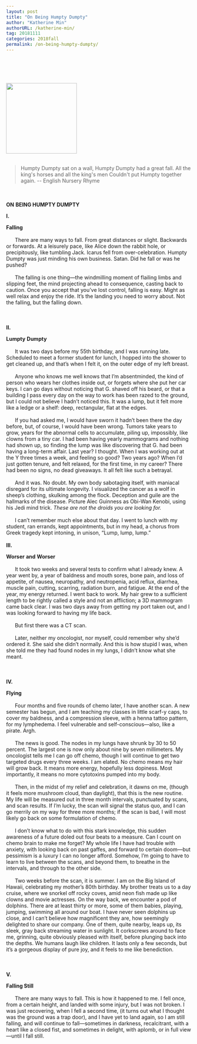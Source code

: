 ```yaml
---
layout: post
title: "On Being Humpty Dumpty"
author: "Katherine Min"
authorURL: /katherine-min/
tag: 20181111
categories: 2018fall
permalink: /on-being-humpty-dumpty/
---
```


<br><br>
<br><br>
<img style="align:center; width:20vw;" src="{{site.baseurl}}/assets/20181111/humpty.png" alt="">
<br><br>
> Humpty Dumpty sat on a wall, Humpty Dumpty had a great fall.
All the king's horses and all the king's men Couldn't put Humpty together again.
-- English Nursery Rhyme

<br><br>
**ON** **BEING HUMPTY DUMPTY**

**I.**

**Falling**
<br><br>
&nbsp;&nbsp;&nbsp;&nbsp;&nbsp;&nbsp;There are many ways to fall. From great distances or slight. Backwards or forwards. At a leisurely pace, like Alice down the rabbit hole, or precipitously, like tumbling Jack. Icarus fell from over-celebration. Humpty Dumpty was just minding his own business. Satan. Did he fall or was he pushed?
<br><br>
&nbsp;&nbsp;&nbsp;&nbsp;&nbsp;&nbsp;The falling is one thing—the windmilling moment of flailing limbs and slipping feet, the mind projecting ahead to consequence, casting back to caution. Once you accept that you’ve lost control, falling is easy. Might as well relax and enjoy the ride. It’s the landing you need to worry about. Not the falling, but the falling down.
<br><br>
<br><br>
**II.**

**Lumpty** **Dumpty**
<br><br>
&nbsp;&nbsp;&nbsp;&nbsp;&nbsp;&nbsp;It was two days before my 55th birthday, and I was running late. Scheduled to meet a former student for lunch, I hopped into the shower to get cleaned up, and that’s when I felt it, on the outer edge of my left breast.
<br><br>
&nbsp;&nbsp;&nbsp;&nbsp;&nbsp;&nbsp;Anyone who knows me well knows that I’m absentminded, the kind of person who wears her clothes inside out, or forgets where she put her car keys. I can go days without noticing that G. shaved off his beard, or that a building I pass every day on the way to work has been razed to the ground, but I could not believe I hadn’t noticed this. It was a lump, but it felt more like a ledge or a shelf: deep, rectangular, flat at the edges.
<br><br>
&nbsp;&nbsp;&nbsp;&nbsp;&nbsp;&nbsp;If you had asked me, I would have sworn it hadn’t been there the day before, but, of course, I would have been wrong. Tumors take years to grow, years for the abnormal cells to accumulate, piling up, impossibly, like clowns from a tiny car. I had been having yearly mammograms and nothing had shown up, so finding the lump was like discovering that G. had been having a long-term affair. Last year? I thought. When I was working out at the Y three times a week, and feeling so good? Two years ago? When I’d just gotten tenure, and felt relaxed, for the first time, in my career? There had been no signs, no dead giveaways. It all felt like such a betrayal.
<br><br>
&nbsp;&nbsp;&nbsp;&nbsp;&nbsp;&nbsp;And it was. No doubt. My own body sabotaging itself, with maniacal disregard for its ultimate longevity. I visualized the cancer as a wolf in sheep’s clothing, skulking among the flock. Deception and guile are the hallmarks of the disease. Picture Alec Guinness as Obi-Wan Kenobi, using his Jedi mind trick. _These are not the droids you are looking for._
<br><br>
&nbsp;&nbsp;&nbsp;&nbsp;&nbsp;&nbsp;I can’t remember much else about that day. I went to lunch with my student, ran errands, kept appointments, but in my head, a chorus from Greek tragedy kept intoning, in unison, “Lump, lump, lump.”
<br><br>
**III.**

**Worser** **and** **Worser**
<br><br>
&nbsp;&nbsp;&nbsp;&nbsp;&nbsp;&nbsp;It took two weeks and several tests to confirm what I already knew. A year went by, a year of baldness and mouth sores, bone pain, and loss of appetite, of nausea, neuropathy, and neutropenia, acid reflux, diarrhea, muscle pain, cutting, scarring, radiation burn, and fatigue. At the end of the year, my energy returned. I went back to work. My hair grew to a sufficient length to be rightly called a style and not an affliction; a 3D mammogram came back clear. I was two days away from getting my port taken out, and I was looking forward to having my life back.
<br><br>
&nbsp;&nbsp;&nbsp;&nbsp;&nbsp;&nbsp;But first there was a CT scan.
<br><br>
&nbsp;&nbsp;&nbsp;&nbsp;&nbsp;&nbsp;Later, neither my oncologist, nor myself, could remember why she’d ordered it. She said she didn’t normally. And this is how stupid I was, when she told me they had found nodes in my lungs, I didn’t know what she meant.
<br><br>
<br><br>
**IV.**

**Flying**
<br><br>
&nbsp;&nbsp;&nbsp;&nbsp;&nbsp;&nbsp;Four months and five rounds of chemo later, I have another scan. A new semester has begun, and I am teaching my classes in little scarf-y caps, to cover my baldness, and a compression sleeve, with a henna tattoo pattern, for my lymphedema. I feel vulnerable and self-conscious—also, like a pirate. Argh.
<br><br>
&nbsp;&nbsp;&nbsp;&nbsp;&nbsp;&nbsp;The news is good. The nodes in my lungs have shrunk by 30 to 50 percent. The largest one is now only about nine by seven millimeters. My oncologist tells me I can go off chemo, though I will continue to get two targeted drugs every three weeks. I am elated. No chemo means my hair will grow back. It means more energy, hopefully less dopiness. Most importantly, it means no more cytotoxins pumped into my body.
<br><br>
&nbsp;&nbsp;&nbsp;&nbsp;&nbsp;&nbsp;Then, in the midst of my relief and celebration, it dawns on me, (though it feels more mushroom cloud, than daylight), that this is the new routine. My life will be measured out in three month intervals, punctuated by scans, and scan results. If I’m lucky, the scan will signal the status quo, and I can go merrily on my way for three more months; if the scan is bad, I will most likely go back on some formulation of chemo.
<br><br>
&nbsp;&nbsp;&nbsp;&nbsp;&nbsp;&nbsp;I don’t know what to do with this stark knowledge, this sudden awareness of a future doled out four beats to a measure. Can I count on chemo brain to make me forget? My whole life I have had trouble with anxiety, with looking back on past gaffes, and forward to certain doom—but pessimism is a luxury I can no longer afford. Somehow, I’m going to have to learn to live between the scans, and beyond them, to breathe in the intervals, and through to the other side.
<br><br>
&nbsp;&nbsp;&nbsp;&nbsp;&nbsp;&nbsp;Two weeks before the scan, it is summer. I am on the Big Island of Hawaii, celebrating my mother’s 80th birthday. My brother treats us to a day cruise, where we snorkel off rocky coves, amid neon fish made up like clowns and movie actresses. On the way back, we encounter a pod of dolphins. There are at least thirty or more, some of them babies, playing, jumping, swimming all around our boat. I have never seen dolphins up close, and I can’t believe how magnificent they are, how seemingly delighted to share our company. One of them, quite nearby, leaps up, its sleek, gray back streaming water in sunlight. It corkscrews around to face me, grinning, quite obviously pleased with itself, before plunging back into the depths. We humans laugh like children. It lasts only a few seconds, but it’s a gorgeous display of pure joy, and it feels to me like benediction.
<br><br>
<br><br>
**V.**

**Falling Still**
<br><br>
&nbsp;&nbsp;&nbsp;&nbsp;&nbsp;&nbsp;There are many ways to fall. This is how it happened to me. I fell once, from a certain height, and landed with some injury, but I was not broken. I was just recovering, when I fell a second time, (it turns out what I thought was the ground was a trap door), and I have yet to land again, so I am still falling, and will continue to fall—sometimes in darkness, recalcitrant, with a heart like a closed fist, and sometimes in delight, with aplomb, or in full view—until I fall still.
<br><br>
